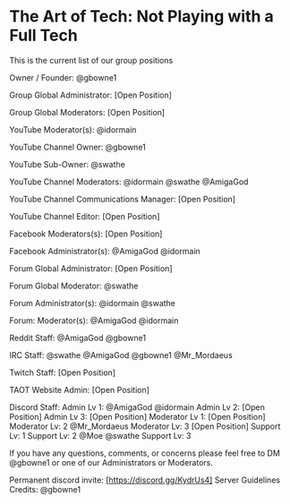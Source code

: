 # The Art of Tech: Not Playing with a Full Tech

This is the current list of our group positions

Owner / Founder: @gbowne1

Group Global Administrator: [Open Position]

Group Global Moderators: [Open Position]

YouTube Moderator(s): @idormain

YouTube Channel Owner: @gbowne1

YouTube Sub-Owner: @swathe

YouTube Channel Moderators:  @idormain @swathe @AmigaGod

YouTube Channel Communications Manager: [Open Position]

YouTube Channel Editor: [Open Position]

Facebook Moderators(s): [Open Position]

Facebook Administrator(s): @AmigaGod @idormain

Forum Global Administrator: [Open Position]

Forum Global Moderator: @swathe

Forum Administrator(s): @idormain  @swathe

Forum: Moderator(s): @AmigaGod  @idormain

Reddit Staff: @AmigaGod  @gbowne1

IRC Staff: @swathe  @AmigaGod @gbowne1 @Mr_Mordaeus

Twitch Staff: [Open Position]

TAOT Website Admin: [Open Position]

Discord Staff:
   Admin Lv 1: @AmigaGod @idormain
   Admin Lv 2:  [Open Position]
   Admin Lv 3:  [Open Position]
   Moderator Lv 1: [Open Position]
   Moderator Lv: 2 @Mr_Mordaeus
   Moderator Lv: 3 [Open Position]
   Support Lv: 1
   Support Lv: 2 @Moe @swathe
   Support Lv: 3

If you have any questions, comments, or concerns please feel free to DM @gbowne1 or one of our Administrators or Moderators.

Permanent discord invite: [https://discord.gg/KydrUs4]
Server Guidelines Credits: @gbowne1
